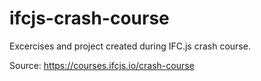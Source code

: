 # ifcjs-crash-course

Excercises and project created during IFC.js crash course.

Source: https://courses.ifcjs.io/crash-course

